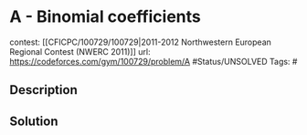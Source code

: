 # A - Binomial coefficients

contest: [[CFICPC/100729/100729|2011-2012 Northwestern European Regional Contest (NWERC 2011)]]
url: https://codeforces.com/gym/100729/problem/A
#Status/UNSOLVED
Tags: #

## Description

## Solution

